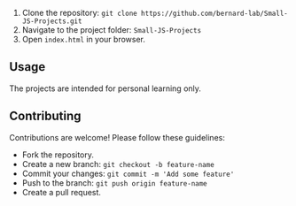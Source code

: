 1. Clone the repository: `git clone https://github.com/bernard-lab/Small-JS-Projects.git`
2. Navigate to the project folder: `Small-JS-Projects`
3. Open `index.html` in your browser.

## Usage

The projects are intended for personal learning only.

## Contributing

Contributions are welcome! Please follow these guidelines:
- Fork the repository.
- Create a new branch: `git checkout -b feature-name`
- Commit your changes: `git commit -m 'Add some feature'`
- Push to the branch: `git push origin feature-name`
- Create a pull request.
